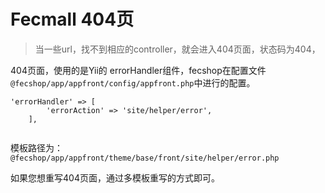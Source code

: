 Fecmall 404页
=============

> 当一些url，找不到相应的controller，就会进入404页面，状态码为404，

404页面，使用的是Yii的 errorHandler组件，fecshop在配置文件
`@fecshop/app/appfront/config/appfront.php`中进行的配置。

```
'errorHandler' => [
		'errorAction' => 'site/helper/error',
	],
		
```

模板路径为：`@fecshop/app/appfront/theme/base/front/site/helper/error.php`
		
如果您想重写404页面，通过多模板重写的方式即可。








